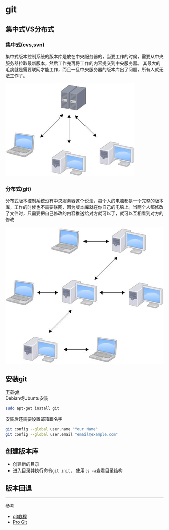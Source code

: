 # git

## 集中式VS分布式

### 集中式(cvs,svn)
集中式版本控制系统的版本库是放在中央服务器的，当要工作的时候，需要从中央服务器拉取最新版本，然后工作完再将工作的内容提交到中央服务器。
其最大的毛病就是需要联网才能工作，而且一旦中央服务器的版本库出了问题，所有人就无法工作了。

![集中式版本控制系统](../../image/others/git-1.jpeg)

### 分布式(git)
分布式版本控制系统没有中央服务器这个说法，每个人的电脑都是一个完整的版本库，工作的时候也不需要联网，因为版本库就在你自己的电脑上。当两个人都修改了文件时，只需要把自己修改的内容推送给对方就可以了，就可以互相看到对方的修改

![分布式版本控制系统](../../image/others/git-2.jpeg)

## 安装git
[下载git](https://git-scm.com/downloads)  
Debian或Ubuntu安装
```bash
sudo apt-get install git
```
安装后还需要设置邮箱跟名字
```bash
git config --global user.name "Your Name"
git config --global user.email "email@example.com"
```

## 创建版本库
* 创建新的目录
* 进入目录并执行命令`git init`，
使用`ls -a`查看目录结构

## 版本回退


---
参考  
* [git教程](https://www.liaoxuefeng.com/wiki/0013739516305929606dd18361248578c67b8067c8c017b000)
* [Pro Git](https://git-scm.com/book/zh/v1)